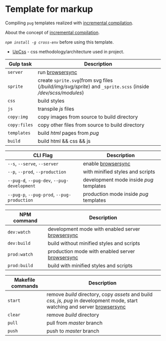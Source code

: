 # Template for markup
Compiling `pug` templates realized with [incremental compilation](https://github.com/mrmlnc/emitty).

About the concept of [incremental compilation](https://canonium.com/articles/emitty/).

*`npm install -g cross-env`* before using this template.

* [UpCss](https://github.com/nepster-web/UpCss/) - css methodology/architecture used in project.

| Gulp task | Description |
| ------ | ------ |
| `server` | run [browsersync](https://www.browsersync.io/) |
| `sprite` | create `sprite.svg`(from svg files (*/build/img/svg/sprite*) and `_sprite.scss` (inside */dev/scss/modules*) |
| `css` | build styles |
| `js` | transpile *js* files |
| `copy:img` | copy images from source to build directory |
| `copy:files` | copy other files from source to build directory |
| `templates` | build *html* pages from *pug* |
| `build` | build html && css && js |


| CLI Flag | Description |
| ------ | ------ |
| `--s`, `--serve`, `--server` | enable [browsersync](https://www.browsersync.io/) |
| `--p`, `--prod`, `--production` | with minified styles and scripts |
| `--pug-d`, `--pug-dev`, `--pug-development` | development mode inside *pug* templates |
| `--pug-p`, `--pug-prod`, `--pug-production` | production mode inside *pug* templates |


| NPM command | Description |
| ------ | ------ |
| `dev:watch` | development mode with enabled server [browsersync](https://www.browsersync.io/) |
| `dev:build` | build without minified styles and scripts
| `prod:watch` | production mode with enabled server [browsersync](https://www.browsersync.io/) |
| `prod:build` | build with minified styles and scripts


| Makefile commands | Description |
| ------ | ------ |
| `start` | remove *build* directory, copy *assets* and build *css, js, pug* in development mode, start watching and server [browsersync](https://www.browsersync.io/) |
| `clear` | remove *build* directory
| `pull` | pull from *master* branch |
| `push` | push to *master* branch |
